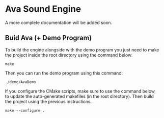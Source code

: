# Ava Sound Engine
A more complete documentation will be added soon.


## Buid Ava (+ Demo Program)
To build the engine alongside with the demo program you just need to make the project inside the root directory using the command below:
```
make
```

Then you can run the demo program using this command:
```
./demo/AvaDemo
```

If you configure the CMake scripts, make sure to use the command below, to update the auto-generated makefiles (in the root directory). Then build the project using the previous instructions.
```
make --configure .
```